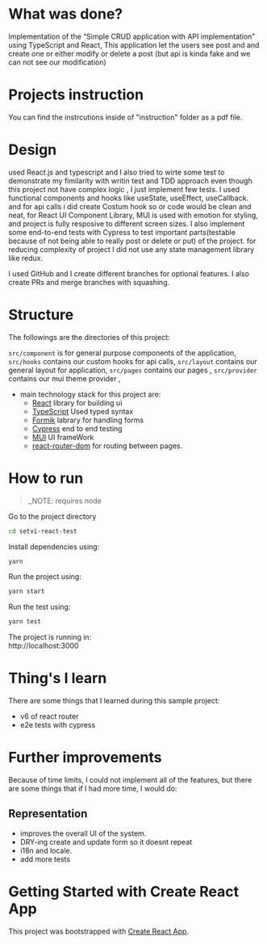 # What was done?

Implementation of the “Simple CRUD application with API implementation” using TypeScript and React, This application let the users see post and and create one or either modify or delete a post (but api is kinda fake and we can not see our modification)

# Projects instruction
You can find the instrcutions inside of "instruction" folder as a pdf file.

# Design

 used React.js and typescript and I also tried to wirte some test to demonstrate my fimilarity with writin test and TDD approach even though this project not have complex logic , I just implement few tests. I used functional components and hooks like useState, useEffect, useCallback. and for api calls i did create Costum hook so or code would be clean and neat, for React UI Component Library, MUI is used with emotion for styling, and project is fully resposive to different screen sizes. I also implement some end-to-end tests with Cypress to test important parts(testable because of not being able to really post or delete or put) of the project. for reducing complexity of project I did not use any state management library like redux.

I used GitHub and I create different branches for optional features. I also create PRs and merge branches with squashing.


# Structure
The followings are the directories of this project:

`src/component` is for general purpose components of the application, 
`src/hooks` contains our custom hooks for api calls,
`src/layout` contains our general layout for application,
`src/pages` contains our pages ,
`src/provider` contains our mui theme provider ,



- main technology stack for this project are:
    * [React](https://reactjs.org/) library for building ui
    * [TypeScript](https://www.typescriptlang.org/) Used typed syntax
    * [Formik](https://formik.org/) labrary for handling forms 
    * [Cypress](https://www.cypress.io/) end to end testing
    * [MUI](https://mui.com/) UI frameWork
    * [react-router-dom](https://reactrouter.com/) for routing between pages.

# How to run

> _NOTE: requires node
>
Go to the project directory
```bash
cd setvi-react-test
```

Install dependencies using: 
```bash
yarn
```
Run the project using: 
```bash
yarn start
```
Run the test using: 
```bash
yarn test
```
The project is running in:  
http://localhost:3000


# Thing's I learn
There are some things that I learned during this sample project:
* v6 of react router
* e2e tests with cypress


# Further improvements
Because of time limits, I could not implement all of the features, but there are some things that if I had more time, I would do:


## Representation
* improves the overall UI of the system.
* DRY-ing create and update form so it doesnt repeat
* i18n and locale.
* add more tests

# Getting Started with Create React App

This project was bootstrapped with [Create React App](https://github.com/facebook/create-react-app).

